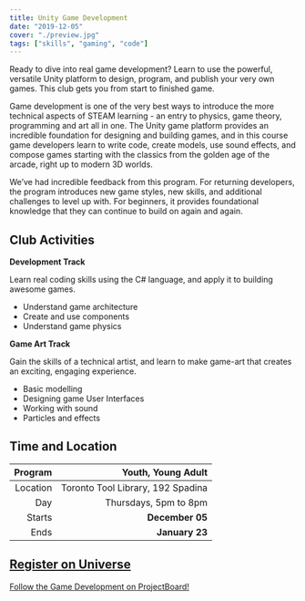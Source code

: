 ```yaml
---
title: Unity Game Development
date: "2019-12-05"
cover: "./preview.jpg"
tags: ["skills", "gaming", "code"]
---
```


Ready to dive into real game development? Learn to use the powerful, versatile Unity platform to design, program, and publish your very own games. This club gets you from start to finished game.

Game development is one of the very best ways to introduce the more technical aspects of STEAM learning - an entry to physics, game theory, programming and art all in one. The Unity game platform provides an incredible foundation for designing and building games, and in this course game developers learn to write code, create models, use sound effects, and compose games starting with the classics from the golden age of the arcade, right up to modern 3D worlds.

We’ve had incredible feedback from this program. For returning developers, the program introduces new game styles, new skills, and additional challenges to level up with. For beginners, it provides foundational knowledge that they can continue to build on again and again.

## Club Activities

**Development Track**

Learn real coding skills using the C# language, and apply it to building awesome games.

- Understand game architecture
- Create and use components
- Understand game physics

**Game Art Track**

Gain the skills of a technical artist, and learn to make game-art that creates an exciting, engaging experience.

- Basic modelling
- Designing game User Interfaces
- Working with sound
- Particles and effects

## Time and Location

|  Program |                Youth, Young Adult |
| -------: | --------------------------------: |
| Location | Toronto Tool Library, 192 Spadina |
|      Day |             Thursdays, 5pm to 8pm |
|   Starts |                   **December 05** |
|     Ends |                    **January 23** |

## [Register on Universe](https://www.universe.com/events/unity-game-dev-7-week-course-tickets-BJD71K)

[Follow the Game Development on ProjectBoard!](https://projectboard.engineering.com/project/unity-game-development)
